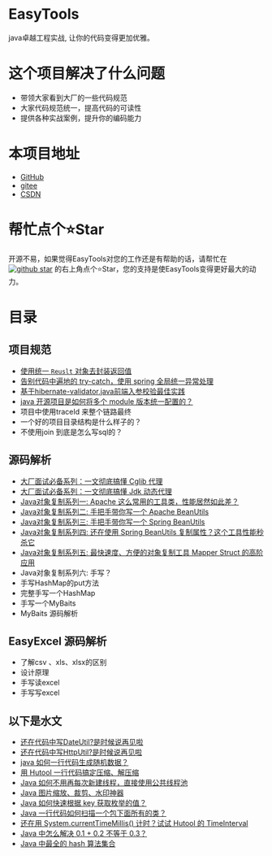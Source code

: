# EasyTools

java卓越工程实战, 让你的代码变得更加优雅。

# 这个项目解决了什么问题

* 带领大家看到大厂的一些代码规范
* 大家代码规范统一，提高代码的可读性
* 提供各种实战案例，提升你的编码能力

# 本项目地址

* [GitHub](https://github.com/zhuangjiaju/easytools)
* [gitee](https://gitee.com/zhuangjiaju/easytools)
* [CSDN](https://blog.csdn.net/fish7790714)

# 帮忙点个⭐Star

开源不易，如果觉得EasyTools对您的工作还是有帮助的话，请帮忙在<a target="_blank" href='https://github.com/zhuangjiaju/easytools'><img src="https://img.shields.io/github/stars/zhuangjiaju/easytools.svg?style=flat-square&label=Stars&logo=github" alt="github star"/></a>
的右上角点个⭐Star，您的支持是使EasyTools变得更好最大的动力。

# 目录

## 项目规范

* [使用统一 `Reuslt` 对象去封装返回值](doc/result-package.md)
* [告别代码中遍地的 try-catch，使用 spring 全局统一异常处理](doc/controller-exception-handler.md)
* [基于hibernate-validator,java前端入参校验最佳实践](doc/hibernate-validator.md)
* [java 开源项目是如何将多个 module 版本统一配置的？](doc/flatten-maven-plugin.md)
* 项目中使用traceId 来整个链路最终
* 一个好的项目目录结构是什么样子的？
* 不使用join 到底是怎么写sql的？

## 源码解析

* [大厂面试必备系列：一文彻底搞懂 Cglib 代理](doc/cglib-proxy.md)
* [大厂面试必备系列：一文彻底搞懂 Jdk 动态代理](doc/jdk-proxy.md)
* [Java对象复制系列一: Apache 这么常用的工具类，性能居然如此差？](doc/bean-utils-test.md)
* [Java对象复制系列二: 手把手带你写一个 Apache BeanUtils](doc/bean-utils-apache.md)
* [Java对象复制系列三: 手把手带你写一个 Spring BeanUtils](doc/bean-utils-spring.md)
* [Java对象复制系列四: 还在使用 Spring BeanUtils 复制属性？这个工具性能秒杀它](doc/mapper-struct-demo.md)
* [Java对象复制系列五: 最快速度、方便的对象复制工具 Mapper Struct 的高阶应用](doc/mapper-struct-spring.md)
* Java对象复制系列六: 手写？
* 手写HashMap的put方法
* 完整手写一个HashMap
* 手写一个MyBaits
* MyBaits 源码解析

## EasyExcel 源码解析
* 了解csv 、xls、xlsx的区别
* 设计原理
* 手写读excel
* 手写写excel


## 以下是水文

* [还在代码中写DateUtil?是时候说再见啦](doc/hutool-date-util.md)
* [还在代码中写HttpUtil?是时候说再见啦](doc/hutool-http-util.md)
* [java 如何一行代码生成随机数据？](doc/hutool-random-util.md)
* [用 Hutool 一行代码搞定压缩、解压缩](doc/hutool-zip-util.md)
* [Java 如何不用再每次新建线程，直接使用公共线程池](doc/hutool-thread-util.md)
* [Java 图片缩放、裁剪、水印神器](doc/hutool-img-util.md)
* [Java 如何快速根据 key 获取枚举的值？](doc/hutool-enum-util.md)
* [Java 一行代码如何扫描一个包下面所有的类？](doc/hutool-class-util.md)
* [还在用 System.currentTimeMillis() 计时？试试 Hutool 的 TimeInterval](doc/hutool-time-interval.md)
* [Java 中怎么解决 0.1 + 0.2 不等于 0.3？](doc/hutool-number-util.md)
* [Java 中最全的 hash 算法集合](doc/hutool-hash-util.md)
